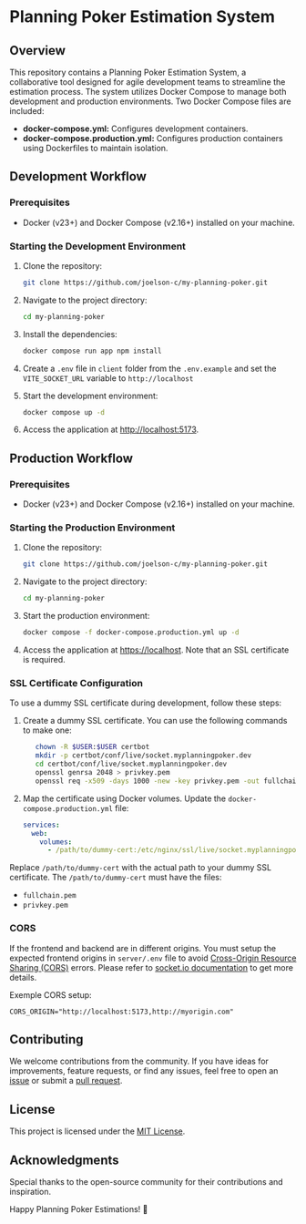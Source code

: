 # Planning Poker Estimation System

## Overview

This repository contains a Planning Poker Estimation System, a collaborative tool designed for agile development teams to streamline the estimation process. The system utilizes Docker Compose to manage both development and production environments. Two Docker Compose files are included:

- **docker-compose.yml:** Configures development containers.
- **docker-compose.production.yml:** Configures production containers using Dockerfiles to maintain isolation.

## Development Workflow

### Prerequisites

- Docker (v23+) and Docker Compose (v2.16+) installed on your machine.

### Starting the Development Environment

1. Clone the repository:

   ```bash
   git clone https://github.com/joelson-c/my-planning-poker.git
   ```

2. Navigate to the project directory:

   ```bash
   cd my-planning-poker
   ```

3. Install the dependencies:

   ```bash
   docker compose run app npm install
   ```

4. Create a `.env` file in `client` folder from the `.env.example` and set the `VITE_SOCKET_URL` variable to `http://localhost`

5. Start the development environment:

   ```bash
   docker compose up -d
   ```

6. Access the application at [http://localhost:5173](http://localhost:5173).

## Production Workflow

### Prerequisites

- Docker (v23+) and Docker Compose (v2.16+) installed on your machine.

### Starting the Production Environment

1. Clone the repository:

   ```bash
   git clone https://github.com/joelson-c/my-planning-poker.git
   ```

2. Navigate to the project directory:

   ```bash
   cd my-planning-poker
   ```

3. Start the production environment:

   ```bash
   docker compose -f docker-compose.production.yml up -d
   ```

4. Access the application at [https://localhost](https://localhost). Note that an SSL certificate is required.

### SSL Certificate Configuration

To use a dummy SSL certificate during development, follow these steps:

1. Create a dummy SSL certificate. You can use the following commands to make one:

   ```bash
      chown -R $USER:$USER certbot
      mkdir -p certbot/conf/live/socket.myplanningpoker.dev 
      cd certbot/conf/live/socket.myplanningpoker.dev
      openssl genrsa 2048 > privkey.pem
      openssl req -x509 -days 1000 -new -key privkey.pem -out fullchain.pem
   ```

2. Map the certificate using Docker volumes. Update the `docker-compose.production.yml` file:

   ```yaml
   services:
     web:
       volumes:
         - /path/to/dummy-cert:/etc/nginx/ssl/live/socket.myplanningpoker.dev
   ```

Replace `/path/to/dummy-cert` with the actual path to your dummy SSL certificate. The `/path/to/dummy-cert` must have the files:
- `fullchain.pem`
- `privkey.pem`

### CORS
If the frontend and backend are in different origins. You must setup the expected frontend origins in `server/.env` file to avoid [Cross-Origin Resource Sharing (CORS)](https://developer.mozilla.org/en-US/docs/Web/HTTP/CORS) errors.
Please refer to [socket.io documentation](https://socket.io/docs/v4/handling-cors/) to get more details.

Exemple CORS setup:
```
CORS_ORIGIN="http://localhost:5173,http://myorigin.com"
```

## Contributing

We welcome contributions from the community. If you have ideas for improvements, feature requests, or find any issues, feel free to open an [issue](https://github.com/joelson-c/my-planning-poker/issues) or submit a [pull request](https://github.com/joelson-c/my-planning-poker/pulls).

## License

This project is licensed under the [MIT License](LICENSE).

## Acknowledgments

Special thanks to the open-source community for their contributions and inspiration.

Happy Planning Poker Estimations! 🚀
